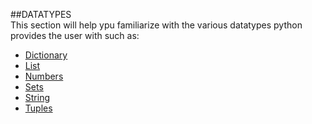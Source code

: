 ##DATATYPES  
This section will help ypu familiarize with the various datatypes python provides the user with such as:
<ul>  
<li><a href="https://github.com/ACM-VIT/PyFlask_2k18/blob/master/datatypes/dict.md">Dictionary</a></li>  
<li><a href="https://github.com/ACM-VIT/PyFlask_2k18/blob/master/datatypes/list.md">List</a></li>  
<li><a href="https://github.com/ACM-VIT/PyFlask_2k18/blob/master/datatypes/numbers.md">Numbers</a></li>  
<li><a href="https://github.com/ACM-VIT/PyFlask_2k18/blob/master/datatypes/sets.md">Sets</a></li>  
<li><a href="https://github.com/ACM-VIT/PyFlask_2k18/blob/master/datatypes/string.md">String</a></li>  
<li><a href="https://github.com/ACM-VIT/PyFlask_2k18/blob/master/datatypes/tuples.md">Tuples</a></li>
</ul>  
